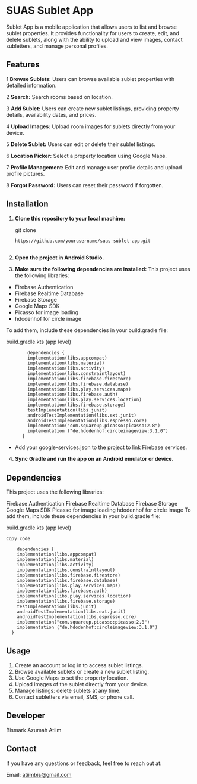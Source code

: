# SUAS Sublet App
Sublet App is a mobile application that allows users to list and browse sublet properties. It provides functionality for users to create, edit, and delete sublets, along with the ability to upload and view images, contact subletters, and manage personal profiles.

## Features
  1 **Browse Sublets:** Users can browse available sublet properties with detailed information.
  
  2 **Search:** Search rooms based on location.
  
  3 **Add Sublet:** Users can create new sublet listings, providing property details, availability dates, and prices.
  
  4 **Upload Images:** Upload room images for sublets directly from your device.
  
  5 **Delete Sublet:** Users can edit or delete their sublet listings.
  
  6 **Location Picker:** Select a property location using Google Maps.
  
  7 **Profile Management:** Edit and manage user profile details and upload profile pictures.
  
  8 **Forgot Password:** Users can reset their password if forgotten.

## Installation
  1. **Clone this repository to your local machine:**
  
      git clone
      ```bash
      https://github.com/yourusername/suas-sublet-app.git
  
  2. **Open the project in Android Studio.**
  
  3. **Make sure the following dependencies are installed:**
  This project uses the following libraries:

- Firebase Authentication
- Firebase Realtime Database
- Firebase Storage
- Google Maps SDK
- Picasso for image loading
- hdodenhof for circle image

To add them, include these dependencies in your build.gradle file:

  build.gradle.kts (app level)
          
            dependencies {
            implementation(libs.appcompat)
            implementation(libs.material)
            implementation(libs.activity)
            implementation(libs.constraintlayout)
            implementation(libs.firebase.firestore)
            implementation(libs.firebase.database)
            implementation(libs.play.services.maps)
            implementation(libs.firebase.auth)
            implementation(libs.play.services.location)
            implementation(libs.firebase.storage)
            testImplementation(libs.junit)
            androidTestImplementation(libs.ext.junit)
            androidTestImplementation(libs.espresso.core)
            implementation("com.squareup.picasso:picasso:2.8")
            implementation ("de.hdodenhof:circleimageview:3.1.0")
          }

          
  - Add your google-services.json to the project to link Firebase services.
  
  4. **Sync Gradle and run the app on an Android emulator or device.**

## Dependencies
  This project uses the following libraries:
  
  Firebase Authentication
  Firebase Realtime Database
  Firebase Storage
  Google Maps SDK
  Picasso for image loading
  hdodenhof for circle image
  To add them, include these dependencies in your build.gradle file:

  build.gradle.kts (app level)
      
    Copy code
      
        dependencies {
        implementation(libs.appcompat)
        implementation(libs.material)
        implementation(libs.activity)
        implementation(libs.constraintlayout)
        implementation(libs.firebase.firestore)
        implementation(libs.firebase.database)
        implementation(libs.play.services.maps)
        implementation(libs.firebase.auth)
        implementation(libs.play.services.location)
        implementation(libs.firebase.storage)
        testImplementation(libs.junit)
        androidTestImplementation(libs.ext.junit)
        androidTestImplementation(libs.espresso.core)
        implementation("com.squareup.picasso:picasso:2.8")
        implementation ("de.hdodenhof:circleimageview:3.1.0")
      }

## Usage
1. Create an account or log in to access sublet listings.
2. Browse available sublets or create a new sublet listing.
3. Use Google Maps to set the property location.
4. Upload images of the sublet directly from your device.
5. Manage listings: delete sublets at any time.
6. Contact subletters via email, SMS, or phone call.

## Developer
Bismark Azumah Atiim

## Contact
If you have any questions or feedback, feel free to reach out at:

Email: atiimbis@gmail.com
